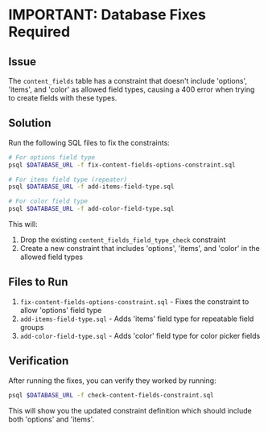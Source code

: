 # IMPORTANT: Database Fixes Required

## Issue
The `content_fields` table has a constraint that doesn't include 'options', 'items', and 'color' as allowed field types, causing a 400 error when trying to create fields with these types.

## Solution
Run the following SQL files to fix the constraints:

```bash
# For options field type
psql $DATABASE_URL -f fix-content-fields-options-constraint.sql

# For items field type (repeater)
psql $DATABASE_URL -f add-items-field-type.sql

# For color field type
psql $DATABASE_URL -f add-color-field-type.sql
```

This will:
1. Drop the existing `content_fields_field_type_check` constraint
2. Create a new constraint that includes 'options', 'items', and 'color' in the allowed field types

## Files to Run
1. `fix-content-fields-options-constraint.sql` - Fixes the constraint to allow 'options' field type
2. `add-items-field-type.sql` - Adds 'items' field type for repeatable field groups
3. `add-color-field-type.sql` - Adds 'color' field type for color picker fields

## Verification
After running the fixes, you can verify they worked by running:
```bash
psql $DATABASE_URL -f check-content-fields-constraint.sql
```

This will show you the updated constraint definition which should include both 'options' and 'items'.